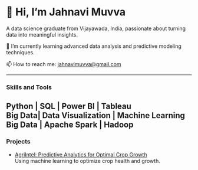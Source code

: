 # 👋 Hi, I’m Jahnavi Muvva  
A data science graduate from Vijayawada, India, passionate about turning data into meaningful insights.  

🌱 I’m currently learning advanced data analysis and predictive modeling techniques.  

📫 How to reach me: jahnavimuvva@gmail.com  

---

### Skills and Tools  
Python | SQL | Power BI | Tableau  
Big Data| Data Visualization | Machine Learning  
Big Data | Apache Spark | Hadoop 
---

### Projects  
- [AgriIntel: Predictive Analytics for Optimal Crop Growth](https://github.com/navigit22/predictive-crop-growth)  
  Using machine learning to optimize crop health and growth.

<!---
navigit22/navigit22 is a ✨ special ✨ repository because its `README.md` (this file) appears on your GitHub profile.
You can click the Preview link to take a look at your changes.
--->
